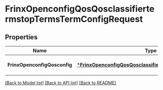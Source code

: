 # FrinxOpenconfigQosQosclassifiertermstopTermsTermConfigRequest

## Properties
Name | Type | Description | Notes
------------ | ------------- | ------------- | -------------
**FrinxOpenconfigQosconfig** | [***FrinxOpenconfigQosQosclassifiertermstopTermsTermConfig**](frinx.openconfig.qos.qosclassifiertermstop.terms.term.Config.md) |  | [optional] [default to null]

[[Back to Model list]](../README.md#documentation-for-models) [[Back to API list]](../README.md#documentation-for-api-endpoints) [[Back to README]](../README.md)


